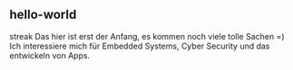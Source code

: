 ## hello-world
streak
Das hier ist erst der Anfang, es kommen noch viele tolle Sachen =)
Ich interessiere mich für Embedded Systems, Cyber Security und das entwickeln von Apps.
